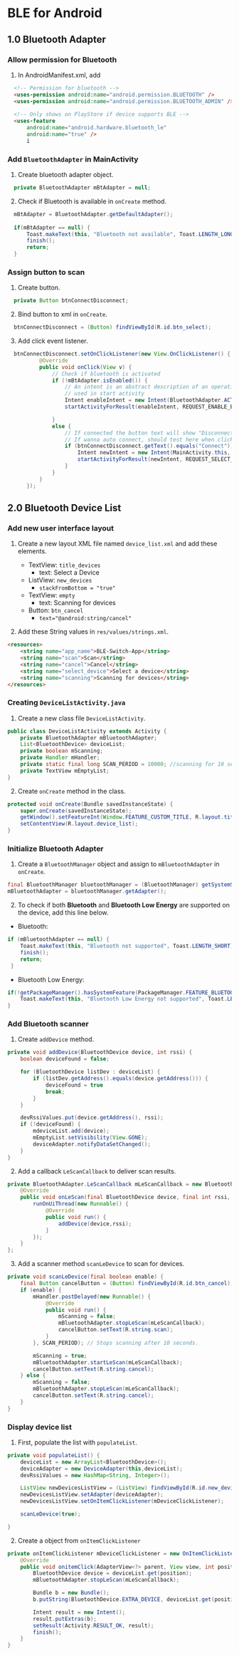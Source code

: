 # BLE for Android

## 1.0 Bluetooth Adapter
### Allow permission for Bluetooth

1. In AndroidManifest.xml, add
  
  ```html
    <!-- Permission for bluetooth -->
    <uses-permission android:name="android.permission.BLUETOOTH" />
    <uses-permission android:name="android.permission.BLUETOOTH_ADMIN" />
    
    <!-- Only shows on PlayStore if device supports BLE -->
    <uses-feature
        android:name="android.hardware.bluetooth_le"
        android:name="true" />
        i
  ```


### Add `BluetoothAdapter` in MainActivity
1. Create bluetooth adapter object. 
  
  ```java
	private BluetoothAdapter mBtAdapter = null;
  ```
  
2. Check if Bluetooth is available in `onCreate` method.
  
  ```java
	mBtAdapter = BluetoothAdapter.getDefaultAdapter();
	
	if(mBtAdapter == null) {
		Toast.makeText(this, "Bluetooth not available", Toast.LENGTH_LONG);
		finish();
		return;
	}
  ```

### Assign button to scan
1. Create button.
  
  ```java
	private Button btnConnectDisconnect;
  ```

2. Bind button to xml in `onCreate`.
  
  ```java
	btnConnectDisconnect = (Button) findViewById(R.id.btn_select);
  ```

3. Add click event listener.
  
  ```java
	btnConnectDisconnect.setOnClickListener(new View.OnClickListener() {
            @Override
            public void onClick(View v) {
                // Check if bluetooth is activated
                if (!mBtAdapter.isEnabled()) {
                    // An intent is an abstract description of an operation to be performed
                    // used in start activity
                    Intent enableIntent = new Intent(BluetoothAdapter.ACTION_REQUEST_ENABLE);
                    startActivityForResult(enableIntent, REQUEST_ENABLE_BT);

                }
                else {
                    // If connected the button text will show "Disconnect"
                    // If wanna auto connect, should test here when click connect it connects to SM_BT
                    if (btnConnectDisconnect.getText().equals("Connect")){
                        Intent newIntent = new Intent(MainActivity.this, DeviceListActivity.class);
                        startActivityForResult(newIntent, REQUEST_SELECT_DEVICE);
                    }
                }
            }
        });
  ```

## 2.0 Bluetooth Device List

### Add new user interface layout
1. Create a new layout XML file named `device_list.xml` and add these elements.
   
   - TextView: `title_devices`
      - text: Select a Device
   - ListView: `new_devices`
      - `stackFromBottom = "true"`
   - TextView: `empty`
      - text: Scanning for devices
   - Button: `btn_cancel`
      - `text="@android:string/cancel"`

2. Add these String values in `res/values/strings.xml`.
  
  ```html
  <resources>
      <string name="app_name">BLE-Switch-App</string>
      <string name="scan">Scan</string>
      <string name="cancel">Cancel</string>
      <string name="select_device">Select a device</string>
      <string name="scanning">Scanning for devices</string>
  </resources>
  ```

### Creating `DeviceListActivity.java`


1. Create a new class file `DeviceListActivity`.
  
  ```java
  public class DeviceListActivity extends Activity {
      private BluetoothAdapter mBluetoothAdapter;
      List<BluetoothDevice> deviceList;
      private boolean mScanning;
      private Handler mHandler;
      private static final long SCAN_PERIOD = 10000; //scanning for 10 seconds
      private TextView mEmptyList;
  }
  ```

2. Create `onCreate` method in the class.
  
  ```java
  protected void onCreate(Bundle savedInstanceState) {
      super.onCreate(savedInstanceState);
      getWindow().setFeatureInt(Window.FEATURE_CUSTOM_TITLE, R.layout.title_bar);
      setContentView(R.layout.device_list);
  }
  ```

### Initialize Bluetooth Adapter

1. Create a `BluetoothManager` object and assign to `mBluetoothAdapter` in `onCreate`.
  
  ```java
  final BluetoothManager bluetoothManager = (BluetoothManager) getSystemService(Context.BLUETOOTH_SERVICE);
  mBluetoothAdapter = bluetoothManager.getAdapter();
  ```

2. To check if both **Bluetooth** and **Bluetooth Low Energy** are supported on the device, add this line below.
  - Bluetooth:
  
  ```java
  if (mBluetoothAdapter == null) {
      Toast.makeText(this, "Bluetooth not supported", Toast.LENGTH_SHORT).show();
      finish();   
      return;
   }
  ```
  
  - Bluetooth Low Energy:
  
  ```java
  if(!getPackageManager().hasSystemFeature(PackageManager.FEATURE_BLUETOOTH_LE)) {
      Toast.makeText(this, "Bluetooth Low Energy not supported", Toast.LENGTH_SHORT).show();
  }
  ```

### Add Bluetooth scanner

1. Create `addDevice` method.
  
  ```java
  private void addDevice(BluetoothDevice device, int rssi) {
      boolean deviceFound = false;

      for (BluetoothDevice listDev : deviceList) {
          if (listDev.getAddress().equals(device.getAddress())) {
              deviceFound = true
              break;
          }
      }

      devRssiValues.put(device.getAddress(), rssi);
      if (!deviceFound) {
          mdeviceList.add(device);
          mEmptyList.setVisibility(View.GONE);
          deviceAdapter.notifyDataSetChanged();
      }
  }
  ```

2. Add a callback `LeScanCallback` to deliver scan results.
  
  ```java
  private BluetoothAdapter.LeScanCallback mLeScanCallback = new BluetoothAdapter.LeScanCallback() {
      @Override
      public void onLeScan(final BluetoothDevice device, final int rssi, byte[] scanRecord) {
          runOnUiThread(new Runnable() {
              @Override
              public void run() {
                  addDevice(device,rssi);
              }
          });
      }
  };

  ```

3. Add a scanner method `scanLeDevice` to scan for devices. 
  
  ```java
  private void scanLeDevice(final boolean enable) {
      final Button cancelButton = (Button) findViewById(R.id.btn_cancel);
      if (enable) {
          mHandler.postDelayed(new Runnable() {
              @Override
              public void run() {
                  mScanning = false;
                  mBluetoothAdapter.stopLeScan(mLeScanCallback);
                  cancelButton.setText(R.string.scan);
              }
          }, SCAN_PERIOD); // Stops scanning after 10 seconds.

          mScanning = true;
          mBluetoothAdapter.startLeScan(mLeScanCallback);
          cancelButton.setText(R.string.cancel);
      } else {
          mScanning = false;
          mBluetoothAdapter.stopLeScan(mLeScanCallback);
          cancelButton.setText(R.string.cancel);
      }
  }
  ```

### Display device list

1. First, populate the list with `populateList`.
  
  ```java
  private void populateList() {
      deviceList = new ArrayList<BluetoothDevice>();
      deviceAdapter = new DeviceAdapter(this,deviceList);
      devRssiValues = new HashMap<String, Integer>();

      ListView newDevicesListView = (ListView) findViewById(R.id.new_devices);
      newDevicesListView.setAdapter(deviceAdapter);
      newDevicesListView.setOnItemClickListener(mDeviceClickListener);

      scanLeDevice(true);

  }
  ```
2. Create a object from `onItemClickListener` 
  
  ```java
  private onItemClickListener mDeviceClickListener = new OnItemClickListener() {
      @Override
      public void onitemClick(AdapterView<?> parent, View view, int position, long id) {
          BluetoothDevice device = deviceList.get(position);
          mBluetoothAdapter.stopLeScan(mLeScanCallback);

          Bundle b = new Bundle();
          b.putString(BluetoothDevice.EXTRA_DEVICE, deviceList.get(position).getAdress());

          Intent result = new Intent();
          result.putExtras(b);
          setResult(Activity.RESULT_OK, result);
          finish();
      }
  }
  ```









